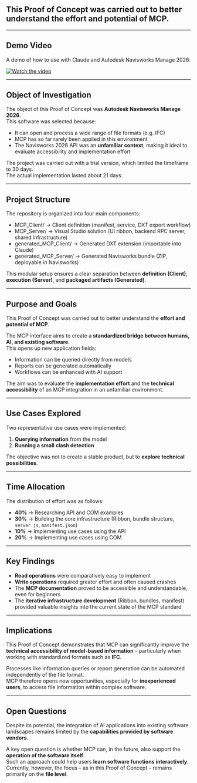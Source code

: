﻿## This Proof of Concept was carried out to better understand the **effort and potential of MCP**.

---

## Demo Video
A demo of how to use with Claude and Autodesk Navisworks Manage 2026:

[![Watch the video](https://img.youtube.com/vi/vCEfcBXm_tU/0.jpg)](https://youtu.be/vCEfcBXm_tU)

---

## Object of Investigation
The object of this Proof of Concept was **Autodesk Navisworks Manage 2026**.  
This software was selected because:  
- It can open and process a wide range of file formats (e.g. IFC)  
- MCP has so far rarely been applied in this environment  
- The Navisworks 2026 API was an **unfamiliar context**, making it ideal to evaluate accessibility and implementation effort  

The project was carried out with a trial version, which limited the timeframe to 30 days.  
The actual implementation lasted about 21 days.  

---
## Project Structure
The repository is organized into four main components: 


- MCP_Client/ → Client definition (manifest, service, DXT export workflow)
- MCP_Server/ → Visual Studio solution (UI ribbon, backend RPC server, shared infrastructure)
- generated_MCP_Client/ → Generated DXT extension (importable into Claude)
- generated_MCP_Server/ → Generated Navisworks bundle (ZIP, deployable in Navisworks)

This modular setup ensures a clear separation between **definition (Client)**, **execution (Server)**, and **packaged artifacts (Generated)**.  

---
## Purpose and Goals
This Proof of Concept was carried out to better understand the **effort and potential of MCP**.  

The MCP interface aims to create a **standardized bridge between humans, AI, and existing software**.  
This opens up new application fields:  
- Information can be queried directly from models  
- Reports can be generated automatically  
- Workflows can be enhanced with AI support  

The aim was to evaluate the **implementation effort** and the **technical accessibility** of an MCP integration in an unfamiliar environment.  

---
 
## Use Cases Explored
Two representative use cases were implemented:  
1. **Querying information** from the model  
2. **Running a small clash detection**  

The objective was not to create a stable product, but to **explore technical possibilities**.  

---
## Time Allocation
The distribution of effort was as follows:  
- **40%** → Researching API and COM examples  
- **30%** → Building the core infrastructure (Ribbon, bundle structure, `server.js`, `manifest.json`)  
- **10%** → Implementing use cases using the API  
- **20%** → Implementing use cases using COM  

---

## Key Findings
- **Read operations** were comparatively easy to implement  
- **Write operations** required greater effort and often caused crashes  
- The **MCP documentation** proved to be accessible and understandable, even for beginners  
- The **iterative infrastructure development** (Ribbon, bundles, manifest) provided valuable insights into the current state of the MCP standard  

---
## Implications
This Proof of Concept demonstrates that MCP can significantly improve the **technical accessibility of model-based information** – particularly when working with standardized formats such as **IFC**.  

Processes like information queries or report generation can be automated independently of the file format.  
MCP therefore opens new opportunities, especially for **inexperienced users**, to access file information within complex software.  

---

## Open Questions
Despite its potential, the integration of AI applications into existing software landscapes remains limited by the **capabilities provided by software vendors**.  

A key open question is whether MCP can, in the future, also support the **operation of the software itself**.  
Such an approach could help users **learn software functions interactively**.  
Currently, however, the focus – as in this Proof of Concept – remains primarily on the **file level**.

 